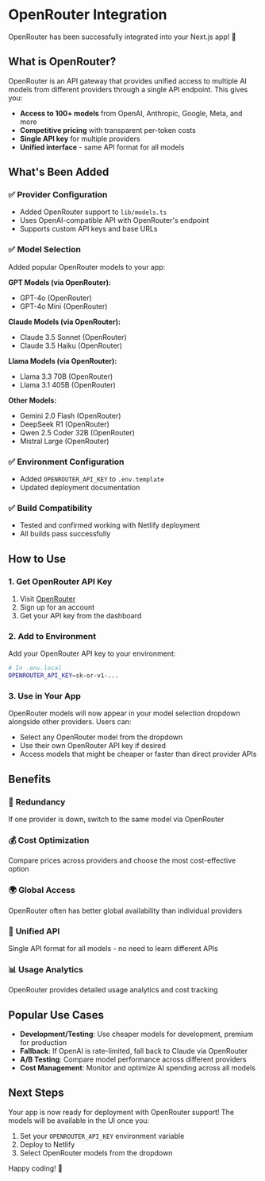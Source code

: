 # OpenRouter Integration

OpenRouter has been successfully integrated into your Next.js app! 🎉

## What is OpenRouter?

OpenRouter is an API gateway that provides unified access to multiple AI models from different providers through a single API endpoint. This gives you:

- **Access to 100+ models** from OpenAI, Anthropic, Google, Meta, and more
- **Competitive pricing** with transparent per-token costs
- **Single API key** for multiple providers
- **Unified interface** - same API format for all models

## What's Been Added

### ✅ Provider Configuration
- Added OpenRouter support to `lib/models.ts`
- Uses OpenAI-compatible API with OpenRouter's endpoint
- Supports custom API keys and base URLs

### ✅ Model Selection
Added popular OpenRouter models to your app:

**GPT Models (via OpenRouter):**
- GPT-4o (OpenRouter)
- GPT-4o Mini (OpenRouter)

**Claude Models (via OpenRouter):**
- Claude 3.5 Sonnet (OpenRouter)
- Claude 3.5 Haiku (OpenRouter)

**Llama Models (via OpenRouter):**
- Llama 3.3 70B (OpenRouter)
- Llama 3.1 405B (OpenRouter)

**Other Models:**
- Gemini 2.0 Flash (OpenRouter)
- DeepSeek R1 (OpenRouter)
- Qwen 2.5 Coder 32B (OpenRouter)
- Mistral Large (OpenRouter)

### ✅ Environment Configuration
- Added `OPENROUTER_API_KEY` to `.env.template`
- Updated deployment documentation

### ✅ Build Compatibility
- Tested and confirmed working with Netlify deployment
- All builds pass successfully

## How to Use

### 1. Get OpenRouter API Key
1. Visit [OpenRouter](https://openrouter.ai/)
2. Sign up for an account
3. Get your API key from the dashboard

### 2. Add to Environment
Add your OpenRouter API key to your environment:

```bash
# In .env.local
OPENROUTER_API_KEY=sk-or-v1-...
```

### 3. Use in Your App
OpenRouter models will now appear in your model selection dropdown alongside other providers. Users can:

- Select any OpenRouter model from the dropdown
- Use their own OpenRouter API key if desired
- Access models that might be cheaper or faster than direct provider APIs

## Benefits

### 🔄 **Redundancy**
If one provider is down, switch to the same model via OpenRouter

### 💰 **Cost Optimization**
Compare prices across providers and choose the most cost-effective option

### 🌍 **Global Access**
OpenRouter often has better global availability than individual providers

### 🔧 **Unified API**
Single API format for all models - no need to learn different APIs

### 📊 **Usage Analytics**
OpenRouter provides detailed usage analytics and cost tracking

## Popular Use Cases

- **Development/Testing**: Use cheaper models for development, premium for production
- **Fallback**: If OpenAI is rate-limited, fall back to Claude via OpenRouter
- **A/B Testing**: Compare model performance across different providers
- **Cost Management**: Monitor and optimize AI spending across all models

## Next Steps

Your app is now ready for deployment with OpenRouter support! The models will be available in the UI once you:

1. Set your `OPENROUTER_API_KEY` environment variable
2. Deploy to Netlify
3. Select OpenRouter models from the dropdown

Happy coding! 🚀
